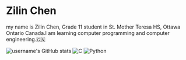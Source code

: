 # Zilin Chen
my name is Zilin Chen, Grade 11 student in St. Mother Teresa HS, Ottawa Ontario Canada.I am learning computer programming and computer engineering.🇨🇳

![username's GitHub stats](https://github-readme-stats.vercel.app/api?username=zilin-chen-1)
![C](https://img.shields.io/badge/c-%2300599C.svg?style=for-the-badge&logo=c&logoColor=white)
![Python](https://img.shields.io/badge/python-3670A0?style=for-the-badge&logo=python&logoColor=ffdd54)
